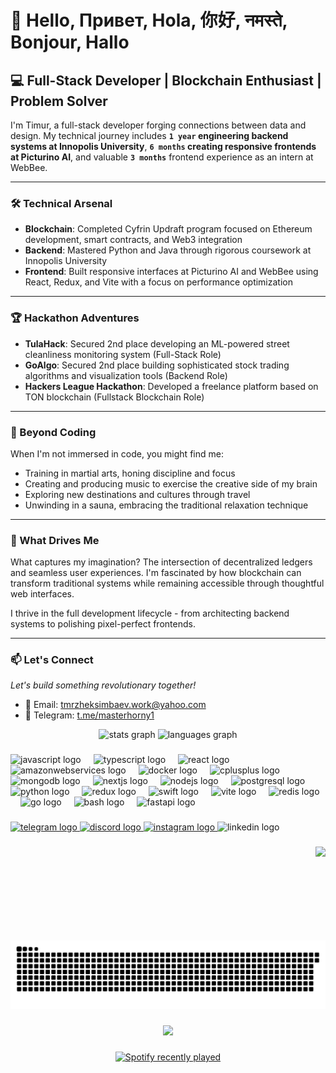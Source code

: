 # 👋 Hello, Привет, Hola, 你好, नमस्ते, Bonjour, Hallo

## 💻 Full-Stack Developer | Blockchain Enthusiast | Problem Solver

I'm Timur, a full-stack developer forging connections between data and design. My technical journey includes **`1 year` engineering backend systems at Innopolis University**, **`6 months` creating responsive frontends at Picturino AI**, and valuable **`3 months`** frontend experience as an intern at WebBee.

---

### 🛠️ Technical Arsenal

- **Blockchain**: Completed Cyfrin Updraft program focused on Ethereum development, smart contracts, and Web3 integration
- **Backend**: Mastered Python and Java through rigorous coursework at Innopolis University  
- **Frontend**: Built responsive interfaces at Picturino AI and WebBee using React, Redux, and Vite with a focus on performance optimization

---

### 🏆 Hackathon Adventures

- **TulaHack**: Secured 2nd place developing an ML-powered street cleanliness monitoring system (Full-Stack Role)
- **GoAlgo**: Secured 2nd place building sophisticated stock trading algorithms and visualization tools (Backend Role)
- **Hackers League Hackathon**: Developed a freelance platform based on TON blockchain (Fullstack Blockchain Role)

---

### 🌟 Beyond Coding

When I'm not immersed in code, you might find me:
- Training in martial arts, honing discipline and focus
- Creating and producing music to exercise the creative side of my brain
- Exploring new destinations and cultures through travel
- Unwinding in a sauna, embracing the traditional relaxation technique

---

### 🔭 What Drives Me

What captures my imagination? The intersection of decentralized ledgers and seamless user experiences. I'm fascinated by how blockchain can transform traditional systems while remaining accessible through thoughtful web interfaces.

I thrive in the full development lifecycle - from architecting backend systems to polishing pixel-perfect frontends.

---

### 📫 Let's Connect
*Let's build something revolutionary together!*

- 📧 Email: tmrzheksimbaev.work@yahoo.com
- 💬 Telegram: [t.me/masterhorny1](https://t.me/masterhorny1)



<div align="center">
  <img src="https://github-readme-stats.vercel.app/api?username=TimurZheksimbaev&hide_title=false&hide_rank=false&show_icons=true&include_all_commits=true&count_private=true&disable_animations=false&theme=dracula&locale=en&hide_border=false" height="150" alt="stats graph"  />
  <img src="https://github-readme-stats.vercel.app/api/top-langs?username=TimurZheksimbaev&locale=en&hide_title=false&layout=compact&card_width=320&langs_count=5&theme=dracula&hide_border=false" height="150" alt="languages graph"  />
</div>

###

<div align="left">
  <img src="https://cdn.jsdelivr.net/gh/devicons/devicon/icons/javascript/javascript-plain.svg" height="40" alt="javascript logo"  />
  <img width="12" />
  <img src="https://cdn.jsdelivr.net/gh/devicons/devicon/icons/typescript/typescript-original.svg" height="40" alt="typescript logo"  />
  <img width="12" />
  <img src="https://cdn.jsdelivr.net/gh/devicons/devicon/icons/react/react-original.svg" height="40" alt="react logo"  />
  <img width="12" />
  <img src="https://cdn.jsdelivr.net/gh/devicons/devicon/icons/amazonwebservices/amazonwebservices-plain-wordmark.svg" height="40" alt="amazonwebservices logo"  />
  <img width="12" />
  <img src="https://skillicons.dev/icons?i=docker" height="40" alt="docker logo"  />
  <img width="12" />
  <img src="https://skillicons.dev/icons?i=cpp" height="40" alt="cplusplus logo"  />
  <img width="12" />
  <img src="https://skillicons.dev/icons?i=mongodb" height="40" alt="mongodb logo"  />
  <img width="12" />
  <img src="https://skillicons.dev/icons?i=nextjs" height="40" alt="nextjs logo"  />
  <img width="12" />
  <img src="https://skillicons.dev/icons?i=nodejs" height="40" alt="nodejs logo"  />
  <img width="12" />
  <img src="https://cdn.jsdelivr.net/gh/devicons/devicon/icons/postgresql/postgresql-original.svg" height="40" alt="postgresql logo"  />
  <img width="12" />
  <img src="https://skillicons.dev/icons?i=py" height="40" alt="python logo"  />
  <img width="12" />
  <img src="https://skillicons.dev/icons?i=redux" height="40" alt="redux logo"  />
  <img width="12" />
  <img src="https://skillicons.dev/icons?i=swift" height="40" alt="swift logo"  />
  <img width="12" />
  <img src="https://skillicons.dev/icons?i=vite" height="40" alt="vite logo"  />
  <img width="12" />
  <img src="https://cdn.jsdelivr.net/gh/devicons/devicon/icons/redis/redis-original-wordmark.svg" height="40" alt="redis logo"  />
  <img width="12" />
  <img src="https://cdn.jsdelivr.net/gh/devicons/devicon/icons/go/go-original-wordmark.svg" height="40" alt="go logo"  />
  <img width="12" />
  <img src="https://cdn.simpleicons.org/gnubash/4EAA25" height="40" alt="bash logo"  />
  <img width="12" />
  <img src="https://cdn.simpleicons.org/fastapi/009688" height="40" alt="fastapi logo"  />
</div>

###

<div align="left">
  <a href="https://t.me/masterhorny1" target="_blank">
    <img src="https://img.shields.io/static/v1?message=Telegram&logo=telegram&label=&color=2CA5E0&logoColor=white&labelColor=&style=for-the-badge" height="35" alt="telegram logo"  />
  </a>
  <a href="https://discordapp.com/users/timurzheksimbaev" target="_blank">
    <img src="https://img.shields.io/static/v1?message=Discord&logo=discord&label=&color=7289DA&logoColor=white&labelColor=&style=for-the-badge" height="35" alt="discord logo"  />
  </a>
  <a href="https://instagram.com/tttttmmmmmrrrrr_" target="_blank">
    <img src="https://img.shields.io/static/v1?message=Instagram&logo=instagram&label=&color=E4405F&logoColor=white&labelColor=&style=for-the-badge" height="35" alt="instagram logo"  />
  </a>
  <img src="https://img.shields.io/static/v1?message=LinkedIn&logo=linkedin&label=&color=0077B5&logoColor=white&labelColor=&style=for-the-badge" height="35" alt="linkedin logo"  />
</div>

###

<img align="right" height="150" src="https://media.tenor.com/fVJln34EY9oAAAAM/mr-krabs-money-angels.gif"  />

###

<br clear="both">

<img src="https://raw.githubusercontent.com/TimurZheksimbaev/TimurZheksimbaev/output/snake.svg" alt="Snake animation" />

###

<div align="center">
  <img src="https://profile-counter.glitch.me/TimurZheksimbaev/count.svg?"  />
</div>

###

<div align="center">
  <a href="https://open.spotify.com/user/31q2hi5m2woi2bzthzarniabowiu">
    <img src="https://spotify-recently-played-readme.vercel.app/api?user=31q2hi5m2woi2bzthzarniabowiu&count=5&unique=false" alt="Spotify recently played"  />
  </a>
</div>

###
